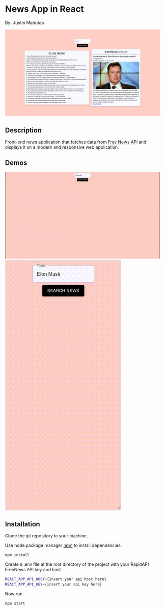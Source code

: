 # News App in React

By: Justin Mabutas

![Project Image](./README/project-image.png)

## Description

Front-end news application that fetches data from [Free News API](https://free-docs.newscatcherapi.com/#introduction) and displays it on a modern and responsive web application.

## Demos

![Desktop Demo](./README/desktop-demo.gif)
![Mobile Demo](./README/mobile-demo.gif)

## Installation

Clone the git repository to your machine.

Use node package manager [npm](https://www.npmjs.com/) to install dependencies.

```bash
npm install
```

Create a .env file at the root directory of the project with your RapidAPI FreeNews API key and host.

```bash
REACT_APP_API_HOST={insert your api host here}
REACT_APP_API_KEY={insert your api key here}
```

Now run.

```bash
npm start
```
